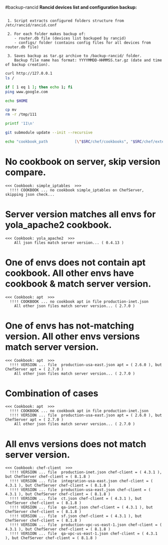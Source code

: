 #backup-rancid
**Rancid devices list and configuration backup:** 
```

 1. Script extracts configured folders structure from /etc/rancid/rancid.conf

 2. For each folder makes backup of:
    - router.db file (devices list backuped by rancid)
    - configs/ folder (contains config files for all devices from router.db file)

 3. Saves backup as tar.gz archive to /backup-rancid/ folder.
    Backup file name has format: YYYYMMDD-HHMMSS.tar.gz (date and time of backup creation).

```


```bash
curl http://127.0.0.1
ls /

if [ 1 eq 1 ]; then echo 1; fi
ping www.google.com

echo $HOME

cp mv
rm -r /tmp/111

printf '11\n'
```
```bash
git submodule update --init --recursive
```
```bash
echo "cookbook_path            [\"$SRC/chef/cookbooks", "$SRC/chef/external-cookbooks\"]" >> ~/.chef/knife.rb
```



# No cookbook on server, skip version compare.
```
<<< Cookbook: simple_iptables  >>>
  !!!! COOKBOOK ... no cookbook simple_iptables on ChefServer, skipping json check...
```

# Server version matches all envs for yola_apache2 cookbook.
```
<<< Cookbook: yola_apache2  >>>
    All json files match server version... ( 0.4.13 )
```

# One of envs does not contain apt cookbook. All other envs have cookbook & match server version.
```
<<< Cookbook: apt  >>>
  !!!! COOKBOOK ... no cookbook apt in file production-inet.json
    All other json files match server version... ( 2.7.0 )
```

# One of envs has not-matching version. All other envs versions match server version.
```
<<< Cookbook: apt  >>>
  !!!! VERSION ... file  production-usa-east.json apt = ( 2.6.0 ), but ChefServer apt = ( 2.7.0 )
    All other json files match server version... ( 2.7.0 )
```

# Combination of cases
```
<<< Cookbook: apt  >>>
  !!!! COOKBOOK ... no cookbook apt in file production-inet.json
  !!!! VERSION ... file  production-usa-east.json apt = ( 2.6.0 ), but ChefServer apt = ( 2.7.0 )
    All other json files match server version... ( 2.7.0 )
```

# All envs versions does not match server version.
```
<<< Cookbook: chef-client  >>>
  !!!! VERSION ... file  production-inet.json chef-client = ( 4.3.1 ), but ChefServer chef-client = ( 8.1.8 )
  !!!! VERSION ... file  integration-usa-east.json chef-client = ( 4.3.1 ), but ChefServer chef-client = ( 8.1.8 )
  !!!! VERSION ... file  production-usa-east.json chef-client = ( 4.3.1 ), but ChefServer chef-client = ( 8.1.8 )
  !!!! VERSION ... file  ct.json chef-client = ( 4.3.1 ), but ChefServer chef-client = ( 8.1.8 )
  !!!! VERSION ... file  qa-inet.json chef-client = ( 4.3.1 ), but ChefServer chef-client = ( 8.1.8 )
  !!!! VERSION ... file  sf.json chef-client = ( 4.3.1 ), but ChefServer chef-client = ( 8.1.8 )
  !!!! VERSION ... file  production-vpc-us-east-1.json chef-client = ( 4.3.1 ), but ChefServer chef-client = ( 8.1.8 )
  !!!! VERSION ... file  qa-vpc-us-east-1.json chef-client = ( 4.3.1 ), but ChefServer chef-client = ( 8.1.8 )
```
